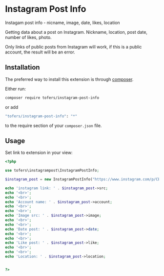 # Instagram Post Info
Instagam post info  - nicname, image, date, likes, location

Getting data about a post on Instagram. Nickname, location, post date, number of likes, photo.

Only links of public posts from Instagram will work, if this is a public account, the result will be an error.

## Installation

The preferred way to install this extension is through [composer](http://getcomposer.org/download/).

Either run:

```bash
composer require tofers/instagram-post-info
```

or add

```bash
"tofers/instagram-post-info": "*"
```

to the require section of your `composer.json` file.

Usage
-----

Set link to extension in your view:

```php
<?php

use tofers\instagrampost\InstagramPostInfo;

$instagram_post = new InstagramPostInfo("https://www.instagram.com/p/CB7KzC6BPIn/"); 

echo 'instagram link: ' . $instagram_post->src;
echo '<br>';
echo '<br>';
echo 'Account name: ' . $instagram_post->account;
echo '<br>';
echo '<br>';
echo 'Image src: ' . $instagram_post->image;
echo '<br>';
echo '<br>';
echo 'Date post: ' . $instagram_post->date;
echo '<br>';
echo '<br>';
echo 'Like post: ' . $instagram_post->like;
echo '<br>';
echo '<br>';
echo 'Location: ' . $instagram_post->location;


?>